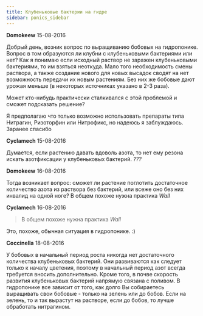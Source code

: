 ```yaml
---
title: Клубеньковые бактерии на гидре
sidebar: ponics_sidebar
---
```


**Domokeew** 15-08-2016

Добрый день, возник вопрос по выращиванию бобовых на гидропонике. Вопрос в том образуются ли клубни с клубеньковыми бактериями или нет? Как я понимаю если исходный раствор не заражен клубеньковыми бактериями, то им взяться неоткуда. Мало того необходимость смены раствора, а также создание нового для новых высадок сводят на нет возможность передачи их новым растениям. Без них же бобовые дают урожая меньше (в некоторых источниках указано в 2-3 раза). 

Может кто-нибудь практически сталкивался с этой проблемой и сможет подсказать решение? 

Я предполагаю что только возможно использовать препараты типа Нитрагин, Ризоторфин или Нитрофикс, но надеюсь я заблуждаюсь. Заранее спасибо


**Cyclamech** 15-08-2016

Думается, если растению давать вдоволь азота, то нет ему резона искать азотфиксации у клубеньковых бактерий. *???*


**Domokeew** 16-08-2016

Тогда возникает вопрос: сможет ли растение поглотить достаточное количество азота из раствора без бактерий, или всеже оно без них инвалид на одной ноге? В общем похоже нужна практика *Wall*


**Cyclamech** 16-08-2016

> В общем похоже нужна практика *Wall*

Это, похоже, обычная ситуация в гидропонике. :)


**Coccinella** 18-08-2016

У бобовых в начальный период роста никогда нет достаточного количества клубеньковых бактерий. Они развиваются как следует только к началу цветения, поэтому в начальный период азот всегда требуется вносить дополнительно. Кроме того, в почве скорость развития клубеньковых бактерий напрямую связана с поливом. В гидропонике все зависит от того, как долго Вы собираетесь выращивать свои бобовые - только на зелень или до бобов. Если на зелень, то и так вырастут на растворе, если до бобов, то лучше обработать нитрагином.


